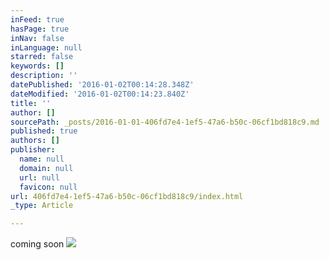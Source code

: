 ```yaml
---
inFeed: true
hasPage: true
inNav: false
inLanguage: null
starred: false
keywords: []
description: ''
datePublished: '2016-01-02T00:14:28.348Z'
dateModified: '2016-01-02T00:14:23.840Z'
title: ''
author: []
sourcePath: _posts/2016-01-01-406fd7e4-1ef5-47a6-b50c-06cf1bd818c9.md
published: true
authors: []
publisher:
  name: null
  domain: null
  url: null
  favicon: null
url: 406fd7e4-1ef5-47a6-b50c-06cf1bd818c9/index.html
_type: Article

---
```

coming soon
![](https://the-grid-user-content.s3-us-west-2.amazonaws.com/080c13e9-0159-40b1-a6ab-661ea33462ec.png)